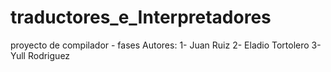 # traductores_e_Interpretadores
proyecto de compilador - fases
Autores:
1- Juan Ruiz
2- Eladio Tortolero
3- Yull Rodriguez
